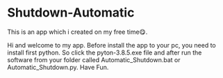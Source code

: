 # Shutdown-Automatic
This is an app which i created on my free time😋.



Hi and welcome to my app. Before install the app to your pc, you need to install first python. So click the pyton-3.8.5.exe file and after run the software from your folder 
called Automatic_Shutdown.bat or Automatic_Shutdown.py.
Have Fun.
